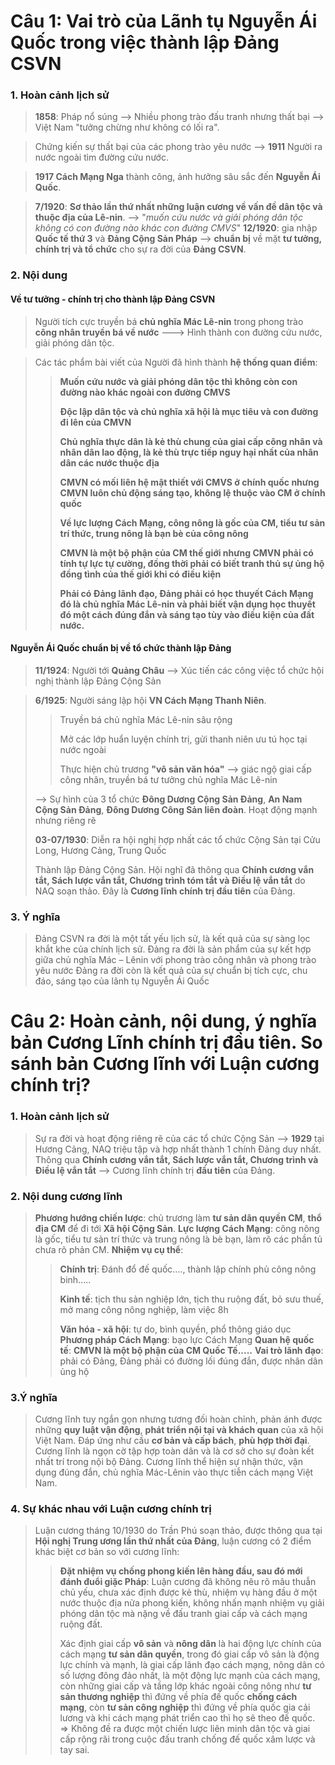 # Câu 1: Vai trò của Lãnh tụ Nguyễn Ái Quốc trong việc thành lập Đảng CSVN
### 1. Hoàn cảnh lịch sử 
> **1858**: Pháp nổ súng --> Nhiều phong trào đấu tranh nhưng thất bại --> Việt Nam "tưởng chừng như không có lối ra".

>Chứng kiến sự thất bại của các phong trào yêu nước --> **1911** Người ra nước ngoài tìm đường cứu nước.

>**1917 Cách Mạng Nga** thành công, ảnh hưởng sâu sắc đến **Nguyễn Ái Quốc**.

>**7/1920**: **Sơ thảo lần thứ nhất những luận cương về vấn đề dân tộc và thuộc địa của Lê-nin**. --> "*muốn cứu nước và giải phóng dân tộc không có con đường nào khác con đường CMVS*" **12/1920**: gia nhập **Quốc tế thứ 3** và **Đảng Cộng Sản Pháp** --> **chuẩn bị** về mặt **tư tưởng, chính trị và tổ chức** cho sự ra đời của **Đảng CSVN**.

### 2. Nội dung
#### Về tư tưởng - chính trị cho thành lập Đảng CSVN
>Người tích cực truyền bá **chủ nghĩa Mác Lê-nin** trong phong trào **công nhân truyền bá về nước** ---> Hình thành con đường cứu nước, giải phóng dân tộc.

>Các tác phẩm bài viết của Người đã hình thành **hệ thống quan điểm**:
>>**Muốn cứu nước và giải phóng dân tộc thì không còn con đường nào khác ngoài con đường CMVS**
>>
>>**Độc lập dân tộc và chủ nghĩa xã hội là mục tiêu và con đường đi lên của CMVN**
>>
>>**Chủ nghĩa thực dân là kẻ thù chung của giai cấp công nhân và nhân dân lao động, là kẻ thù trực tiếp nguy hại nhất của nhân dân các nước thuộc địa**
>>
>>**CMVN có mối liên hệ mật thiết với CMVS ở chính quốc nhưng CMVN luôn chủ động sáng tạo, không lệ thuộc vào CM ở chính quốc**
>>
>>**Về lực lượng Cách Mạng, công nông là gốc của CM, tiểu tư sản trí thức, trung nông là bạn bè của công nông**
>>
>>**CMVN là một bộ phận của CM thế giới nhưng CMVN phải có tính tự lực tự cường, đồng thời phải có biết tranh thủ sự ủng hộ đồng tình của thế giới khi có điều kiện**
>>
>>**Phải có Đảng lãnh đạo, Đảng phải có học thuyết Cách Mạng đó là chủ nghĩa Mác Lê-nin và phải biết vận dụng học thuyết đó một cách đúng đắn và sáng tạo tùy vào điều kiện của đất nước.**

#### Nguyễn Ái Quốc chuẩn bị về tổ chức thành lập Đảng
>**11/1924**: Người tới **Quảng Châu** --> Xúc tiến các công việc tổ chức hội nghị thành lập Đảng Cộng Sản

>**6/1925**: Người sáng lập hội **VN Cách Mạng Thanh Niên**.
>>Truyền bá chủ nghĩa Mác Lê-nin sâu rộng
>>
>>Mở các lớp huẩn luyện chính trị, gửi thanh niên ưu tú học tại nước ngoài
>>
>>Thực hiện chủ trương **"vô sản văn hóa"** --> giác ngộ giai cấp công nhân, truyền bá tư tưởng chủ nghĩa Mác Lê-nin
>
>--> Sự hình của 3 tổ chức **Đông Dương Cộng Sản Đảng**, **An Nam Cộng Sản Đảng**, **Đông Dương Công Sản liên đoàn**. Hoạt động mạnh nhưng riêng rẽ
>
>**03-07/1930**: Diễn ra hội nghị hợp nhất các tổ chức Cộng Sản tại Cửu Long, Hương Cảng, Trung Quốc
>
>Thành lập Đảng Cộng Sản. Hội nghĩ đã thông qua **Chính cương vắn tắt, Sách lược vắn tắt, Chương trình tóm tắt và Điều lệ vắn tắt** do NAQ soạn thảo. Đây là **Cương lĩnh chính trị đầu tiên** của Đảng.
### 3. Ý nghĩa
>Đảng CSVN ra đời là một tất yếu lịch sử, là kết quả của sự sàng lọc khắt khe của chính lịch sử.
>Đảng ra đời là sản phẩm của sự kết hợp giữa chủ nghĩa Mác – Lênin với phong trào công nhân và phong trào yêu nước
>Đảng ra đời còn là kết quả của sự chuẩn bị tích cực, chu đáo, sáng tạo của lãnh tụ Nguyễn Ái Quốc


# Câu 2: Hoàn cảnh, nội dung, ý nghĩa bản Cương Lĩnh chính trị đầu tiên. So sánh bản Cương lĩnh với Luận cương chính trị?
### 1. Hoàn cảnh lịch sử
>Sự ra đời và hoạt động riêng rẽ của các tổ chức Cộng Sản --> **1929** tại Hương Cảng, NAQ triệu tập và hợp nhất thành 1 chính Đảng duy nhất. Thông qua **Chính cương vắn tắt, Sách lược vắn tắt, Chương trình và Điều lệ vắn tắt** --> Cương lĩnh chính trị **đầu tiên** của Đảng.


### 2. Nội dung cương lĩnh
>**Phương hướng chiến lược**: chủ trương làm **tư sản dân quyền CM**, **thổ địa CM** để đi tới **Xã hội Cộng Sản**.
>**Lực lượng Cách Mạng**: công nông là gốc, tiểu tư sản trí thức và trung nông là bè bạn, làm rõ các phần tủ chưa rõ phản CM.
>**Nhiệm vụ cụ thể**:
>>**Chính trị**: Đánh đổ đế quốc...., thành lập chính phủ công nông binh.....
>>
>>**Kinh tế**: tịch thu sản nghiệp lớn, tịch thu ruộng đất, bỏ sưu thuế, mở mang công nông nghiệp, làm việc 8h
>>
>>**Văn hóa - xã hội**: tự do, bình quyền, phổ thông giáo dục
>**Phương pháp Cách Mạng**: bạo lực Cách Mạng
>**Quan hệ quốc tế**: **CMVN là một bộ phận của CM Quốc Tế.....**
>**Vai trò lãnh đạo**: phải có Đảng, Đảng phải có đường lối đúng đắn, được nhân dân ủng hộ
### 3.Ý nghĩa
>Cương lĩnh tuy ngắn gọn nhưng tương đối hoàn chỉnh, phản ánh được những **quy luật vận động**, **phát triển nội tại và khách quan** của xã hội Việt Nam. Đáp ứng như cầu **cơ bản và cấp bách**, **phù hợp thời đại**. Cương lĩnh là ngọn cờ tập hợp toàn dân và là cơ sở cho sự đoàn kết nhất trí trong nội bộ Đảng. Cương lĩnh thể hiện sự nhận thức, vận dụng đúng đắn, chủ nghĩa Mác-Lênin vào thực tiễn cách mạng Việt Nam.
### 4. Sự khác nhau với Luận cương chính trị
>Luận cương tháng 10/1930 do Trần Phú soạn thảo, được thông qua tại **Hội nghị Trung ương lần thứ nhất của Đảng**, luận cương có 2 điểm khác biệt cơ bản so với cương lĩnh:
>>**Đặt nhiệm vụ chống phong kiến lên hàng đầu, sau đó mới đánh đuổi giặc Pháp**: Luận cương đã không nêu rõ mâu thuẫn chủ yếu, chưa xác định được kẻ thù, nhiệm vụ hàng đầu ở một nước thuộc địa nửa phong kiến, không nhấn mạnh nhiệm vụ giải phóng dân tộc mà nặng về đấu tranh giai cấp và cách mạng ruộng đất.
>>
>>Xác định giai cấp **vô sản** và **nông dân** là hai động lực chính của cách mạng **tư sản dân quyền**, trong đó giai cấp vô sản là động lực chính và mạnh, là giai cấp lãnh đạo cách mạng, nông dân có số lượng đông đảo nhất, là một động lực mạnh của cách mạng, còn những giai cấp và tầng lớp khác ngoài công nông như **tư sản thương nghiệp** thì đứng về phía đế quốc **chống cách mạng**, còn **tư sản công nghiệp** thì đứng về phía quốc gia cải lương và khi cách mạng phát triển cao thì họ sẽ theo đế quốc. ⇒ Không đề ra được một chiến lược liên minh dân tộc và giai cấp rộng rãi trong cuộc đấu tranh chống đế quốc xâm lược và tay sai.

